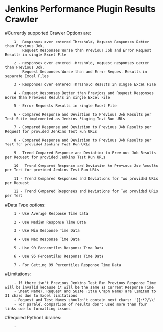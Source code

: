 # Jenkins Performance Plugin Results Crawler

   #Currently supported Crawler Options are:
        
        1 - Responses over entered Threshold, Request Responses Better than Previous Job, 
            Request Responses Worse than Previous Job and Error Request Results in single Excel File
                
        2 - Responses over entered Threshold, Request Responses Better than Previous Job, 
            Request Responses Worse than and Error Request Results in separate Excel Files
                
        3 - Responses over entered Threshold Results in single Excel File
            
        4 - Request Responses Better than Previous and Request Responses Worse than Previous Results in single Excel File
            
        5 - Error Requests Results in single Excel File
            
        6 - Compared Response and Deviation to Previous Job Results per Test Suite implemented as Jenkins Staging Test Run URLs
            
        7 - Compared Response and Deviation to Previous Job Results per Request for provided Jenkins Test Run URLs
        
        8 - Compared Response and Deviation to Previous Job Results per Test for provided Jenkins Test Run URLs
        
        9 - Trend Compared Response and Deviation to Previous Job Results per Request for provided Jenkins Test Run URLs
        
        10 - Trend Compared Response and Deviation to Previous Job Results per Test for provided Jenkins Test Run URLs
        
        11 - Trend Compared Responses and Deviations for Two provided URLs per Request
        
        12 - Trend Compared Responses and Deviations for Two provided URLs per Test
        
        
   #Data Type options:
        
        1 - Use Average Response Time Data
        
        2 - Use Median Response Time Data
        
        3 - Use Min Response Time Data
        
        4 - Use Max Response Time Data
        
        5 - Use 90 Percentiles Response Time Data
        
        6 - Use 95 Percentiles Response Time Data
        
        7 - For Getting 99 Percentiles Response Time Data
        
   #Limitations:
   
        - If there isn't Previous Jenkins Test Run Previous Response Time will be invalid because it will be the same as Current Response Time
        - Sheet Names, Request and Suite Title Graph Names are limited to 31 chars due to Excel limitations
        - Request and Test Names shouldn't contain next chars: '[]:*?/\\'
        - For paralel comparison of results don't used more than four links due to formatting issues
        
   #Required Python Libraries:
   
        -
